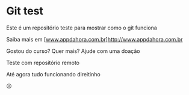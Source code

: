# Git test

Este é um repositório teste para mostrar como o git funciona

Saiba mais em [www.appdahora.com.br]http://www.appdahora.com.br

Gostou do curso? Quer mais? Ajude com uma doação

Teste com repositório remoto

Até agora tudo funcionando direitinho

:stuck_out_tongue_winking_eye:
